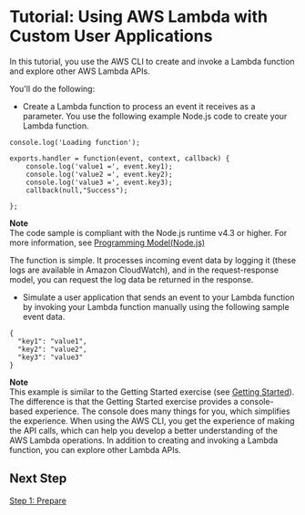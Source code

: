 # Tutorial: Using AWS Lambda with Custom User Applications<a name="with-userapp-walkthrough-custom-events"></a>

In this tutorial, you use the AWS CLI to create and invoke a Lambda function and explore other AWS Lambda APIs\.

You'll do the following:
+  Create a Lambda function to process an event it receives as a parameter\. You use the following example Node\.js code to create your Lambda function\.

  ```
  console.log('Loading function');
  
  exports.handler = function(event, context, callback) {
      console.log('value1 =', event.key1);
      console.log('value2 =', event.key2);
      console.log('value3 =', event.key3);
      callback(null,"Success");
      
  };
  ```
**Note**  
The code sample is compliant with the Node\.js runtime v4\.3 or higher\. For more information, see [Programming Model\(Node\.js\)](programming-model.md)

  The function is simple\. It processes incoming event data by logging it \(these logs are available in Amazon CloudWatch\), and in the request\-response model, you can request the log data be returned in the response\.
+  Simulate a user application that sends an event to your Lambda function by invoking your Lambda function manually using the following sample event data\.

  ```
  {
    "key1": "value1",
    "key2": "value2",
    "key3": "value3"
  }
  ```

**Note**  
This example is similar to the Getting Started exercise \(see [Getting Started](getting-started.md)\)\. The difference is that the Getting Started exercise provides a console\-based experience\. The console does many things for you, which simplifies the experience\. When using the AWS CLI, you get the experience of making the API calls, which can help you develop a better understanding of the AWS Lambda operations\. In addition to creating and invoking a Lambda function, you can explore other Lambda APIs\.

## Next Step<a name="with-userapp-walkthrough-custom-events-next-step"></a>

 [Step 1: Prepare](with-userapp-walkthrough-custom-events-deploy.md) 